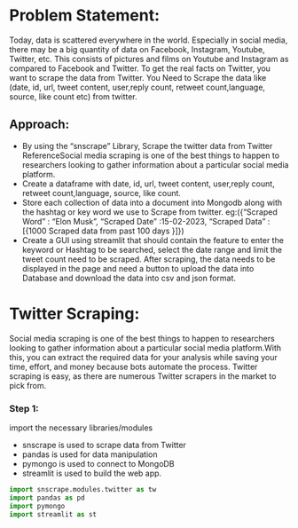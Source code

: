 # Problem Statement:         
Today, data is scattered everywhere in the world. Especially in social media, there may be a big quantity of data on Facebook, Instagram, Youtube, Twitter, etc. This consists of pictures and films on Youtube and Instagram as compared to Facebook and Twitter. To get the real facts on Twitter, you want to scrape the data from Twitter. You Need to Scrape the data like (date, id, url, tweet content, user,reply count, retweet count,language, source, like count etc) from twitter.
 
## Approach: 
* By using the “snscrape” Library, Scrape the twitter data from Twitter ReferenceSocial media scraping is one of the best things to happen to researchers looking to gather information about a particular social media platform.
* Create a dataframe with date, id, url, tweet content, user,reply count, retweet count,language, source, like count.
* Store each collection of data into a document into Mongodb along with the hashtag or key word we use to  Scrape from twitter. 
eg:({“Scraped Word”            : “Elon Musk”,
        “Scraped Date”             :15-02-2023,
        “Scraped Data”             : [{1000  Scraped data from past 100 days }]})
* Create a GUI using streamlit that should contain the feature to enter the keyword or Hashtag to be searched, select the date range and limit the tweet count need to be scraped. After scraping, the data needs to be displayed in the page and need a button to upload the data into Database and download the data into csv and json format.

# Twitter Scraping:
  Social media scraping is one of the best things to happen to researchers looking to gather information about a particular social media platform.With this, you can extract the required data for your analysis while saving your time, effort, and money because bots automate the process. Twitter scraping is easy, as there are numerous Twitter scrapers in the market to pick from.

### Step 1:
import the necessary libraries/modules

* snscrape is used to scrape data from Twitter
* pandas is used for data manipulation
* pymongo is used to connect to MongoDB
* streamlit is used to build the web app.

~~~ python
import snscrape.modules.twitter as tw
import pandas as pd
import pymongo
import streamlit as st
  

  

  
  

